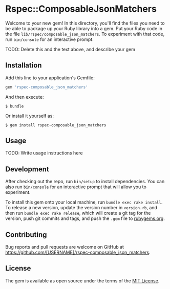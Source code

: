 # Rspec::ComposableJsonMatchers

Welcome to your new gem! In this directory, you'll find the files you need to be able to package up your Ruby library into a gem. Put your Ruby code in the file `lib/rspec/composable_json_matchers`. To experiment with that code, run `bin/console` for an interactive prompt.

TODO: Delete this and the text above, and describe your gem

## Installation

Add this line to your application's Gemfile:

```ruby
gem 'rspec-composable_json_matchers'
```

And then execute:

    $ bundle

Or install it yourself as:

    $ gem install rspec-composable_json_matchers

## Usage

TODO: Write usage instructions here

## Development

After checking out the repo, run `bin/setup` to install dependencies. You can also run `bin/console` for an interactive prompt that will allow you to experiment.

To install this gem onto your local machine, run `bundle exec rake install`. To release a new version, update the version number in `version.rb`, and then run `bundle exec rake release`, which will create a git tag for the version, push git commits and tags, and push the `.gem` file to [rubygems.org](https://rubygems.org).

## Contributing

Bug reports and pull requests are welcome on GitHub at https://github.com/[USERNAME]/rspec-composable_json_matchers.


## License

The gem is available as open source under the terms of the [MIT License](http://opensource.org/licenses/MIT).


